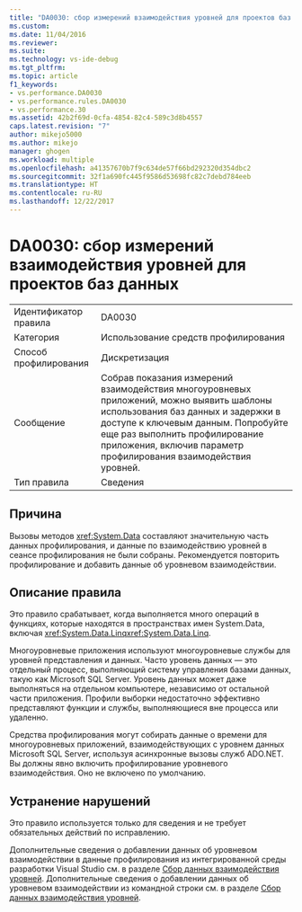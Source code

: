 ```yaml
---
title: "DA0030: сбор измерений взаимодействия уровней для проектов баз данных | Документы Майкрософт"
ms.custom: 
ms.date: 11/04/2016
ms.reviewer: 
ms.suite: 
ms.technology: vs-ide-debug
ms.tgt_pltfrm: 
ms.topic: article
f1_keywords:
- vs.performance.DA0030
- vs.performance.rules.DA0030
- vs.performance.30
ms.assetid: 42b2f69d-0cfa-4854-82c4-589c3d8b4557
caps.latest.revision: "7"
author: mikejo5000
ms.author: mikejo
manager: ghogen
ms.workload: multiple
ms.openlocfilehash: a41357670b7f9c634de57f66bd292320d354dbc2
ms.sourcegitcommit: 32f1a690fc445f9586d53698fc82c7debd784eeb
ms.translationtype: HT
ms.contentlocale: ru-RU
ms.lasthandoff: 12/22/2017
---
```

# <a name="da0030-gather-tier-interaction-measurements-for-database-projects"></a>DA0030: сбор измерений взаимодействия уровней для проектов баз данных
|||  
|-|-|  
|Идентификатор правила|DA0030|  
|Категория|Использование средств профилирования|  
|Способ профилирования|Дискретизация|  
|Сообщение|Собрав показания измерений взаимодействия многоуровневых приложений, можно выявить шаблоны использования баз данных и задержки в доступе к ключевым данным. Попробуйте еще раз выполнить профилирование приложения, включив параметр профилирования взаимодействия уровней.|  
|Тип правила|Сведения|  
  
## <a name="cause"></a>Причина  
 Вызовы методов <xref:System.Data> составляют значительную часть данных профилирования, и данные по взаимодействию уровней в сеансе профилирования не были собраны. Рекомендуется повторить профилирование и добавить данные об уровневом взаимодействии.  
  
## <a name="rule-description"></a>Описание правила  
 Это правило срабатывает, когда выполняется много операций в функциях, которые находятся в пространствах имен System.Data, включая <xref:System.Data.Linq><xref:System.Data.Linq>.  
  
 Многоуровневые приложения используют многоуровневые службы для уровней представления и данных. Часто уровень данных — это отдельный процесс, выполняющий систему управления базами данных, такую как Microsoft SQL Server. Уровень данных может даже выполняться на отдельном компьютере, независимо от остальной части приложения. Профили выборки недостаточно эффективно представляют функции и службы, выполняющиеся вне процесса или удаленно.  
  
 Средства профилирования могут собирать данные о времени для многоуровневых приложений, взаимодействующих с уровнем данных Microsoft SQL Server, используя асинхронные вызовы служб ADO.NET. Вы должны явно включить профилирование уровневого взаимодействия. Оно не включено по умолчанию.  
  
## <a name="how-to-fix-violations"></a>Устранение нарушений  
 Это правило используется только для сведения и не требует обязательных действий по исправлению.  
  
 Дополнительные сведения о добавлении данных об уровневом взаимодействии в данные профилирования из интегрированной среды разработки Visual Studio см. в разделе [Сбор данных взаимодействия уровней](../profiling/collecting-tier-interaction-data.md). Дополнительные сведения о добавлении данных об уровневом взаимодействии из командной строки см. в разделе [Сбор данных взаимодействия уровней](../profiling/adding-tier-interaction-data-from-the-command-line.md).